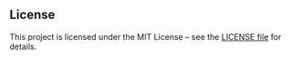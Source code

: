 ## License

This project is licensed under the MIT License – see the [LICENSE file](https://github.com/RhinoSpider/license/blob/4c109799e5e455103a557e8cafb78123f7c174a6/LICENSE.md) for details.
